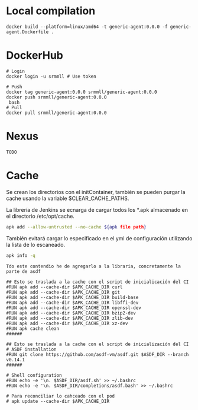 # Local compilation
```
docker build --platform=linux/amd64 -t generic-agent:0.0.0 -f generic-agent.Dockerfile .
```

# DockerHub
```
# Login
docker login -u srmmll # Use token

# Push
docker tag generic-agent:0.0.0 srmmll/generic-agent:0.0.0
docker push srmmll/generic-agent:0.0.0
 bash
# Pull
docker pull srmmll/generic-agent:0.0.0
```

# Nexus
```
TODO
```

# Cache
Se crean los directorios con el initContainer, también se pueden purgar la cache usando la variable  $CLEAR_CACHE_PATHS.

La librería de Jenkins se ecnarga de cargar todos los *.apk almacenado en el directorio /etc/opt/cache.


``` bash
apk add --allow-untrusted --no-cache ${apk file path}
```

También evitará cargar lo especificado en el yml de configuración utilizando la lista de lo escaneado.
``` bash
apk info -q
```

```
Tdo este contendio he de agregarlo a la libraria, concretamente la parte de asdf

## Esto se traslada a la cache con el script de inicialicación del CI
#RUN apk add --cache-dir $APK_CACHE_DIR curl
#RUN apk add --cache-dir $APK_CACHE_DIR git
#RUN apk add --cache-dir $APK_CACHE_DIR build-base
#RUN apk add --cache-dir $APK_CACHE_DIR libffi-dev
#RUN apk add --cache-dir $APK_CACHE_DIR openssl-dev
#RUN apk add --cache-dir $APK_CACHE_DIR bzip2-dev
#RUN apk add --cache-dir $APK_CACHE_DIR zlib-dev
#RUN apk add --cache-dir $APK_CACHE_DIR xz-dev
#RUN apk cache clean
######

## Esto se traslada a la cache con el script de inicialización del CI
# ASDF installation
#RUN git clone https://github.com/asdf-vm/asdf.git $ASDF_DIR --branch v0.14.1
######

# Shell configuration
#RUN echo -e '\n. $ASDF_DIR/asdf.sh' >> ~/.bashrc
#RUN echo -e '\n. $ASDF_DIR/completions/asdf.bash' >> ~/.bashrc

# Para reconciliar lo cahceado con el pod
# apk update --cache-dir $APK_CACHE_DIR
```
